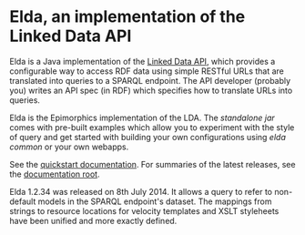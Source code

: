 <h1>Elda, an implementation of the Linked Data API</h1>

<p>
	Elda is a Java implementation of the 
	<a href="http://code.google.com/p/linked-data-api/" rel="nofollow">Linked Data API</a>,
	which provides a configurable way to access RDF data using simple 
	RESTful URLs that are translated into queries to a SPARQL endpoint. 
	The API developer (probably you) writes an API spec (in RDF) which 
	specifies how to translate URLs into queries. 
</p>

<p>
	Elda is the Epimorphics implementation of the LDA. The <i>standalone jar</i>
	comes with pre-built examples which allow you to experiment with the style 
	of query and get started with building your own configurations using
	<i>elda common</i> or your own webapps.
</p>

<p>
	See the 
	<a href="http://epimorphics.github.io/elda/docs/E1.2.34/index.html">quickstart documentation</a>.
	For summaries of the latest releases, see the
	<a href="http://epimorphics.github.io/elda/">documentation root</a>.
</p>

<p>
	Elda 1.2.34 was released on 8th July 2014. It allows a query to refer to
	non-default models in the SPARQL endpoint's dataset. The mappings from
	strings to resource locations for velocity templates and XSLT
	styleheets have been unified and more exactly defined.
</p>

